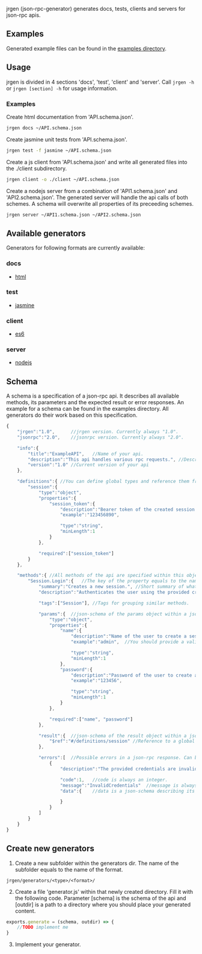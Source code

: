 jrgen (json-rpc-generator) generates docs, tests, clients and servers for json-rpc apis.  

Examples
--------
Generated example files can be found in the [examples directory](https://github.com/mzernetsch/jrgen/tree/master/examples).

Usage
-----
jrgen is divided in 4 sections 'docs', 'test', 'client' and 'server'. Call `jrgen -h` or `jrgen [section] -h` for usage information.

### Examples
Create html documentation from 'API.schema.json'.
```bash
jrgen docs ~/API.schema.json
```

Create jasmine unit tests from 'API.schema.json'.
```bash
jrgen test -f jasmine ~/API.schema.json
```

Create a js client from 'API.schema.json' and write all generated files into the ./client subdirectory.
```bash
jrgen client -o ./client ~/API.schema.json
```

Create a nodejs server from a combination of 'API1.schema.json' and 'API2.schema.json'. The generated server will handle the api calls of both schemes. A schema will overwrite all properties of its preceeding schemes.
```bash
jrgen server ~/API1.schema.json ~/API2.schema.json
```

Available generators
--------------------
Generators for following formats are currently available:

### docs
- [html](https://rawgit.com/mzernetsch/jrgen/master/examples/docs/html/ExampleAPI.html)

### test
- [jasmine](https://github.com/mzernetsch/jrgen/tree/master/examples/test/jasmine)

### client
- [es6](https://github.com/mzernetsch/jrgen/blob/master/examples/client/es6/ExampleAPIClient.js)

### server
- [nodejs](https://github.com/mzernetsch/jrgen/blob/master/examples/server/nodejs/ExampleAPIServer.js)

Schema
------
A schema is a specification of a json-rpc api. It describes all available methods, its parameters and the expected result or error responses. An example for a schema can be found in the examples directory. All generators do their work based on this specification.

```js
{
	"jrgen":"1.0",		//jrgen version. Currently always "1.0".
	"jsonrpc":"2.0",	//jsonrpc version. Currently always "2.0".

	"info":{
		"title":"ExampleAPI",	//Name of your api.
		"description":"This api handles various rpc requests.",	//Description or usage information about your api.
		"version":"1.0"	//Current version of your api
	},

	"definitions":{	//You can define global types and reference them from anywhere using a "$ref" property
		"session":{
			"type":"object",
			"properties":{
				"session_token":{
					"description":"Bearer token of the created session.",
					"example":"123456890",

					"type":"string",
					"minLength":1
				}
			},

			"required":["session_token"]
		}
	},

	"methods":{	//All methods of the api are specified within this object.
		"Session.Login":{	//The key of the property equals to the name of the method.
			"summary":"Creates a new session.",	//Short summary of what the method does.
			"description":"Authenticates the user using the provided credentials and creates a new session.",	//Longer description of what the method does.

			"tags":["Session"],	//Tags for grouping similar methods.

			"params":{	//json-schema of the params object within a json-rpc request. Can be omitted if not used.
				"type":"object",
				"properties":{
					"name":{
						"description":"Name of the user to create a session for.",	//You can provide a description for every property.
						"example":"admin",	//You should provide a valid example value for each non-object and non-array property. These provided example values will be used to generate example requests and responses.

						"type":"string",
						"minLength":1
					},
					"password":{
						"description":"Password of the user to create a session for.",
						"example":"123456",

						"type":"string",
						"minLength":1
					}
				},

				"required":["name", "password"]
			},

			"result":{	//json-schema of the result object within a json-rpc response. Can be omitted if not used.
				"$ref":"#/definitions/session" //Reference to a global type
			},

			"errors":[	//Possible errors in a json-rpc response. Can be omitted if not used.
				{
					"description":"The provided credentials are invalid.",

					"code":1,	//code is always an integer.
					"message":"InvalidCredentials"	//message is always a string.
					"data":{	//data is a json-schema describing its contents. Can be omitted is not used.

					}
				}
			]
		}
	}
}
```

Create new generators
---------------------
1. Create a new subfolder within the generators dir. The name of the subfolder equals to the name of the format.
```
jrgen/generators/<type>/<format>/
```
2. Create a file 'generator.js' within that newly created directory. Fill it with the following code. Parameter [schema] is the schema of the api and [outdir] is a path to a directory where you should place your generated content.
```js
exports.generate = (schema, outdir) => {
	//TODO implement me
}
```
3. Implement your generator.
